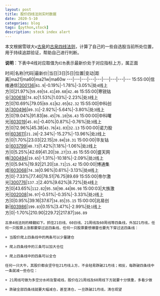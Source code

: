```yaml
---
layout: post
title: 股价四线法则实时数据
date: 2020-5-10
categories: blog
tags: [python,stock]
description: stock index alert
---
```



本文根据雪球大v[古泉](https://xueqiu.com/u/7148646888)的[古泉四线法则](https://xueqiu.com/7148646888/130498192)，计算了自己的一些自选股当前所处位置，用于持续追踪验证，帮助自己进行判断。

**说明**：下表中4线对应取值为`红色`表示最新价处于对应指标上方，属正面

时间|名称|代码|最新价|当日|3日|5日|位置|变动|距离|ma21|ma60|ma21w|ma60w
---|---|---|---|---|---|---|---|---
15:55:00|信维通信|[300136](https://xueqiu.com/S/SZ300136)|`61.9`|-0.19%|-1.78%|-3.05%|处`4`线上方|0|21.97%|`59.69`|`54.41`|`49.68`|`42.46`
15:55:00|寒锐钴业|[300618](https://xueqiu.com/S/SZ300618)|`74.82`|1.53%|1.03%|-2.23%|处`3`线上方|0|10.69%|79.05|`69.61`|`62.05`|`62.32`
15:55:00|中科创达|[300496](https://xueqiu.com/S/SZ300496)|`89.31`|-2.92%|-5.64%|-3.80%|处`3`线上方|0|19.04%|91.83|`86.45`|`76.10`|`56.43`
15:00:00|中科曙光|[603019](https://xueqiu.com/S/SH603019)|`45.01`|-0.40%|0.87%|-0.76%|处`3`线上方|0|12.96%|45.38|`43.76`|`41.03`|`32.13`
15:00:00|诺力股份|[603611](https://xueqiu.com/S/SH603611)|`21.28`|-2.34%|-15.27%|-13.96%|处`2`线上方|0|1.70%|23.03|22.15|`20.84`|`18.31`
15:00:00|华友钴业|[603799](https://xueqiu.com/S/SH603799)|`40.73`|1.42%|1.18%|-1.06%|处`2`线上方|0|5.25%|42.69|41.20|`38.27`|`33.85`
15:55:00|盛天网络|[300494](https://xueqiu.com/S/SZ300494)|`19.65`|-1.31%|-10.18%|-2.09%|处`2`线上方|0|5.94%|19.92|21.20|`18.71`|`15.42`
15:00:00|博通集成|[603068](https://xueqiu.com/S/SH603068)|`74.38`|0.96%|0.61%|-3.13%|处`0`线上方|0|-7.33%|77.40|78.51|76.75|89.69
15:55:00|帝尔激光|[300776](https://xueqiu.com/S/SZ300776)|`137.2`|2.40%|9.62%|8.72%|处`4`线上方|0|43.65%|`112.82`|`95.58`|`90.44`|`86.98`
15:00:03|大族激光|[002008](https://xueqiu.com/S/SZ002008)|`36.97`|-0.51%|-0.35%|-3.33%|处`2`线上方|0|0.95%|39.16|37.67|`34.85`|`35.15`
15:00:00|兆易创新|[603986](https://xueqiu.com/S/SH603986)|`199.83`|0.15%|3.47%|-2.99%|处`1`线上方|0|-1.70%|210.90|229.72|217.87|`166.89`

```
古泉4线法则的精髓如下。抓住21日线、60日线、21周线及60周线等四条线，外加21月线，任何一只股票上涨都要穿过这四条线，任何一只股票要想爆雷也要先下穿过这四条线：

+ 当股价爬上四条线中的两条可以少量建仓

+ 爬上四条线中的三条可以加大仓位

+ 爬上四条线中的四条可以全仓

任何一只大牛，其股价都会坚守在21月线上方，不会轻易跌破21月线；相反，每跌破四条线中一条就减一些仓位：

+ 21周线可做为多空分水岭及警戒线，股价在21周线及60周线下方就要十分慎重，多看少做

+ 跌破全部四条线就要大幅减仓，甚至清仓，一旦跌破21月线，清仓观望
```